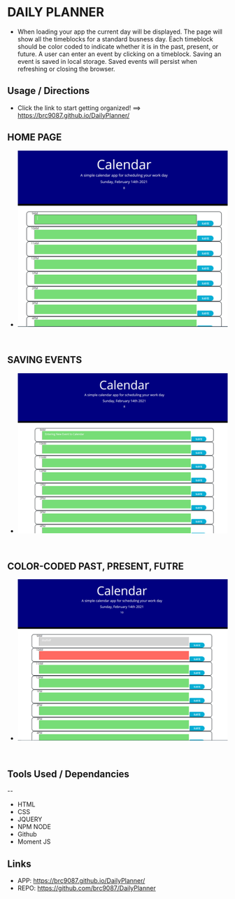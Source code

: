 # DAILY PLANNER

* When loading your app the current day will be displayed.
The page will show all the timeblocks for a standard busness day.
Each timeblock should be color coded to indicate whether it is in the past, present, or future.
A user can enter an event by clicking on a timeblock.
Saving an event is saved in local storage.
Saved events will persist when refreshing or closing the browser.



## Usage / Directions
* Click the link to start getting organized! ==> https://brc9087.github.io/DailyPlanner/

## HOME PAGE
* ![](./images/homepage.PNG )

<br>

## SAVING EVENTS
* ![](./images/enteringinfo.PNG)

<br>

## COLOR-CODED PAST, PRESENT, FUTRE
* ![](./images/timecolors.PNG)


<br>

## Tools Used / Dependancies
--
* HTML
* CSS
* JQUERY
* NPM NODE
* Github
* Moment JS

## Links
* APP: https://brc9087.github.io/DailyPlanner/
* REPO: https://github.com/brc9087/DailyPlanner
